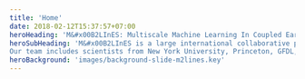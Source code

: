 ```yaml
---
title: 'Home'
date: 2018-02-12T15:37:57+07:00
heroHeading: 'M&#x00B2LInES: Multiscale Machine Learning In Coupled Earth System Modeling'
heroSubHeading: 'M&#x00B2LInES is a large international collaborative project for improiving climate projections using scientific Machine Learning 
Our team includes scientists from New York University, Princeton, GFDL, Columbia, LDEO, NCAR, MIT, CNRS-IGE, and CNRS-IPSL'
heroBackground: 'images/background-slide-m2lines.key'
---
```

